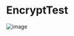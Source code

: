 # EncryptTest



![image](https://github.com/Chasinggoodgrades/EncryptTest/assets/31477538/20d479f1-a632-481f-8014-6bc1b73b7d79)
